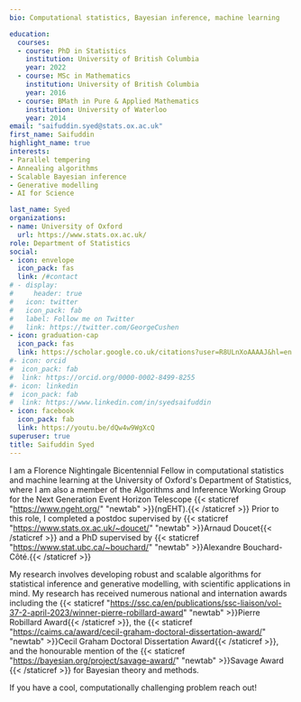 ```yaml
---
bio: Computational statistics, Bayesian inference, machine learning

education:
  courses:
  - course: PhD in Statistics
    institution: University of British Columbia
    year: 2022
  - course: MSc in Mathematics
    institution: University of British Columbia
    year: 2016
  - course: BMath in Pure & Applied Mathematics
    institution: University of Waterloo
    year: 2014
email: "saifuddin.syed@stats.ox.ac.uk"
first_name: Saifuddin
highlight_name: true
interests:
- Parallel tempering
- Annealing algorithms
- Scalable Bayesian inference
- Generative modelling
- AI for Science

last_name: Syed
organizations:
- name: University of Oxford
  url: https://www.stats.ox.ac.uk/
role: Department of Statistics
social:
- icon: envelope
  icon_pack: fas
  link: /#contact
# - display:
#     header: true
#   icon: twitter
#   icon_pack: fab
#   label: Follow me on Twitter
#   link: https://twitter.com/GeorgeCushen
- icon: graduation-cap
  icon_pack: fas
  link: https://scholar.google.co.uk/citations?user=R8ULnXoAAAAJ&hl=en
#- icon: orcid
#  icon_pack: fab
#  link: https://orcid.org/0000-0002-8499-8255
#- icon: linkedin
#  icon_pack: fab
#  link: https://www.linkedin.com/in/syedsaifuddin
- icon: facebook
  icon_pack: fab
  link: https://youtu.be/dQw4w9WgXcQ
superuser: true
title: Saifuddin Syed
---
```


I am a Florence Nightingale Bicentennial Fellow in computational statistics and machine learning at the University of Oxford's Department of Statistics, where I am also a member of the Algorithms and Inference Working Group for the Next Generation Event Horizon Telescope {{< staticref "https://www.ngeht.org/" "newtab" >}}(ngEHT).{{< /staticref >}} Prior to this role, I completed a postdoc supervised by {{< staticref "https://www.stats.ox.ac.uk/~doucet/" "newtab" >}}Arnaud Doucet{{< /staticref >}} and a PhD supervised by {{< staticref "https://www.stat.ubc.ca/~bouchard/" "newtab" >}}Alexandre Bouchard-Côté.{{< /staticref >}} 


My research involves developing robust and scalable algorithms for statistical inference and generative modelling, with scientific applications in mind. My research has received numerous national and internation awards including the {{< staticref "https://ssc.ca/en/publications/ssc-liaison/vol-37-2-april-2023/winner-pierre-robillard-award" "newtab" >}}Pierre Robillard Award{{< /staticref >}}, the {{< staticref "https://caims.ca/award/cecil-graham-doctoral-dissertation-award/" "newtab" >}}Cecil Graham Doctoral Dissertation Award{{< /staticref >}}, and the honourable mention of the {{< staticref "https://bayesian.org/project/savage-award/" "newtab" >}}Savage Award {{< /staticref >}} for Bayesian theory and methods. 

If you have a cool, computationally challenging problem reach out!















